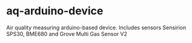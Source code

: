 # aq-arduino-device
Air quality measuring arduino-based device. Includes sensors Sensirion SPS30, BME680 and Grove Multi Gas Sensor V2
